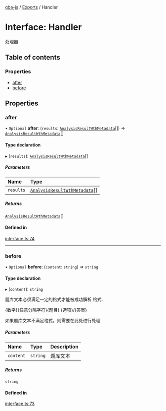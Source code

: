 [qba-js](../README.md) / [Exports](../modules.md) / Handler

# Interface: Handler

处理器

## Table of contents

### Properties

- [after](Handler.md#after)
- [before](Handler.md#before)

## Properties

### after

• `Optional` **after**: (`results`: [`AnalysisResultWthMetadata`](AnalysisResultWthMetadata.md)[]) => [`AnalysisResultWthMetadata`](AnalysisResultWthMetadata.md)[]

#### Type declaration

▸ (`results`): [`AnalysisResultWthMetadata`](AnalysisResultWthMetadata.md)[]

##### Parameters

| Name | Type |
| :------ | :------ |
| `results` | [`AnalysisResultWthMetadata`](AnalysisResultWthMetadata.md)[] |

##### Returns

[`AnalysisResultWthMetadata`](AnalysisResultWthMetadata.md)[]

#### Defined in

[interface.ts:74](https://github.com/enncy/qba-js/blob/13b8dff/src/interface.ts#L74)

___

### before

• `Optional` **before**: (`content`: `string`) => `string`

#### Type declaration

▸ (`content`): `string`

题库文本必须满足一定的格式才能被成功解析
格式:

{数字}{任意分隔字符}{题目}
{选项}/{答案}

如果题库文本不满足格式，则需要在此处进行处理

##### Parameters

| Name | Type | Description |
| :------ | :------ | :------ |
| `content` | `string` | 题库文本 |

##### Returns

`string`

#### Defined in

[interface.ts:73](https://github.com/enncy/qba-js/blob/13b8dff/src/interface.ts#L73)
